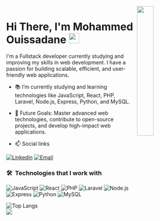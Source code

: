 <img align="right" src="https://raw.githubusercontent.com/mohammedouissadane/mohammedouissadane/main/github-profile.png" width="30%">
<h1>
  Hi There, I'm Mohammed Ouissadane 
  <img src="https://media.giphy.com/media/hvRJCLFzcasrR4ia7z/giphy.gif" width="28">
</h1>
<p>
I'm a Fullstack developer currently studying and improving my skills in web development. I have a passion for building scalable, efficient, and user-friendly web applications.
</p>

- 📚 I’m currently studying and learning technologies like JavaScript, React, PHP, Laravel, Node.js, Express, Python, and MySQL.
- 🎯 Future Goals: Master advanced web technologies, contribute to open-source projects, and develop high-impact web applications.

- 📫 Social links
<p>
<a href="https://www.linkedin.com/in/mohammed-ouissadane-39278a2a6?utm_source=share&utm_campaign=share_via&utm_content=profile&utm_medium=android_app"><img src="https://img.shields.io/badge/-Linkedin-0072b1?style=flat&logo=linkedin&logoColor=white" alt="Linkedin"></a>
<a href="mailto:mohammedouissadane@gmail.com"><img src="https://img.shields.io/badge/-Email-D14836?style=flat&logo=gmail&logoColor=white" alt="Email"></a>

</p>

### 🛠 &nbsp;Technologies that I work with
![JavaScript](https://img.shields.io/badge/-JavaScript-000000?style=flat&logo=javascript)
![React](https://img.shields.io/badge/-React-000000?style=flat&logo=react)
![PHP](https://img.shields.io/badge/-PHP-000000?style=flat&logo=php)
![Laravel](https://img.shields.io/badge/-Laravel-000000?style=flat&logo=laravel)
![Node.js](https://img.shields.io/badge/-Node.js-000000?style=flat&logo=node.js)
![Express](https://img.shields.io/badge/-Express-000000?style=flat&logo=express)
![Python](https://img.shields.io/badge/-Python-000000?style=flat&logo=python)
![MySQL](https://img.shields.io/badge/-MySQL-000000?style=flat&logo=mysql)

![Top Langs](https://github-readme-stats.vercel.app/api/top-langs/?username=mohammedouissadane&layout=compact)
<br>
<a href="https://komarev.com/ghpvc/?username=mohammedouissadane&style=for-the-badge">
    <img src="https://komarev.com/ghpvc/?username=mohammedouissadane&style=for-the-badge">
</a>
